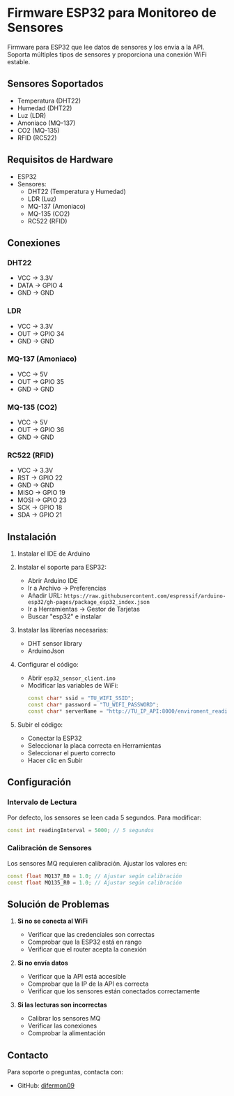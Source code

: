 # Firmware ESP32 para Monitoreo de Sensores

Firmware para ESP32 que lee datos de sensores y los envía a la API. Soporta múltiples tipos de sensores y proporciona una conexión WiFi estable.

## Sensores Soportados

- Temperatura (DHT22)
- Humedad (DHT22)
- Luz (LDR)
- Amoniaco (MQ-137)
- CO2 (MQ-135)
- RFID (RC522)

## Requisitos de Hardware

- ESP32
- Sensores:
  - DHT22 (Temperatura y Humedad)
  - LDR (Luz)
  - MQ-137 (Amoniaco)
  - MQ-135 (CO2)
  - RC522 (RFID)

## Conexiones

### DHT22
- VCC -> 3.3V
- DATA -> GPIO 4
- GND -> GND

### LDR
- VCC -> 3.3V
- OUT -> GPIO 34
- GND -> GND

### MQ-137 (Amoniaco)
- VCC -> 5V
- OUT -> GPIO 35
- GND -> GND

### MQ-135 (CO2)
- VCC -> 5V
- OUT -> GPIO 36
- GND -> GND

### RC522 (RFID)
- VCC -> 3.3V
- RST -> GPIO 22
- GND -> GND
- MISO -> GPIO 19
- MOSI -> GPIO 23
- SCK -> GPIO 18
- SDA -> GPIO 21

## Instalación

1. Instalar el IDE de Arduino
2. Instalar el soporte para ESP32:
   - Abrir Arduino IDE
   - Ir a Archivo -> Preferencias
   - Añadir URL: `https://raw.githubusercontent.com/espressif/arduino-esp32/gh-pages/package_esp32_index.json`
   - Ir a Herramientas -> Gestor de Tarjetas
   - Buscar "esp32" e instalar

3. Instalar las librerías necesarias:
   - DHT sensor library
   - ArduinoJson

4. Configurar el código:
   - Abrir `esp32_sensor_client.ino`
   - Modificar las variables de WiFi:
     ```cpp
     const char* ssid = "TU_WIFI_SSID";
     const char* password = "TU_WIFI_PASSWORD";
     const char* serverName = "http://TU_IP_API:8000/enviroment_readings/";
     ```

5. Subir el código:
   - Conectar la ESP32
   - Seleccionar la placa correcta en Herramientas
   - Seleccionar el puerto correcto
   - Hacer clic en Subir

## Configuración

### Intervalo de Lectura
Por defecto, los sensores se leen cada 5 segundos. Para modificar:
```cpp
const int readingInterval = 5000; // 5 segundos
```

### Calibración de Sensores
Los sensores MQ requieren calibración. Ajustar los valores en:
```cpp
const float MQ137_R0 = 1.0; // Ajustar según calibración
const float MQ135_R0 = 1.0; // Ajustar según calibración
```

## Solución de Problemas

1. **Si no se conecta al WiFi**
   - Verificar que las credenciales son correctas
   - Comprobar que la ESP32 está en rango
   - Verificar que el router acepta la conexión

2. **Si no envía datos**
   - Verificar que la API está accesible
   - Comprobar que la IP de la API es correcta
   - Verificar que los sensores están conectados correctamente

3. **Si las lecturas son incorrectas**
   - Calibrar los sensores MQ
   - Verificar las conexiones
   - Comprobar la alimentación

## Contacto

Para soporte o preguntas, contacta con:
- GitHub: [difermon09](https://github.com/difermon09) 